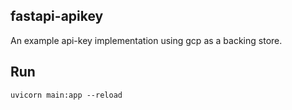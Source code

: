 ## fastapi-apikey
An example api-key implementation using gcp as a backing store. 

## Run
```
uvicorn main:app --reload
```